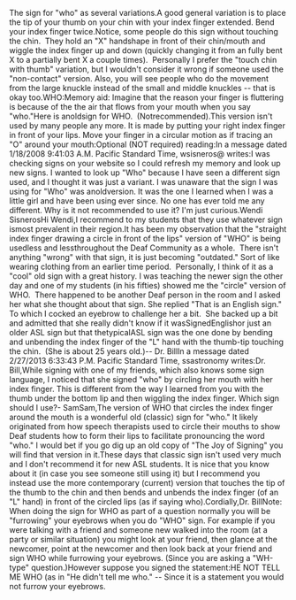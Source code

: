 The sign for "who" as several variations.A good general variation is to place the tip of your thumb on your chin with 
	your index finger extended. Bend your index finger twice.Notice, some people do this sign without touching the chin.  They hold an 
"X" handshape in front of their chin/mouth and wiggle the index finger up and 
down (quickly changing it from an fully bent X to a partially bent X a couple 
times).  Personally I prefer the "touch chin with thumb" variation, but I 
	wouldn't consider it wrong if someone used the "non-contact" version. Also, 
	you will see people who do the movement from the large knuckle instead of 
	the small and middle knuckles -- that is okay too.WHO:Memory aid: Imagine that the reason your finger is fluttering is because of the the air that flows from your 
mouth when you say "who."Here is anoldsign for WHO.  (Notrecommended).This version isn't used by many people any more. 
It is made by putting your right index finger in front of your lips. Move your 
finger in a circular motion as if tracing an "O" around your mouth:Optional (NOT required) reading:In a message dated 1/18/2008 9:41:03 A.M. Pacific Standard Time, 
			wsisneros@ writes:I was checking 
			signs on your website so I could refresh my memory and look up new 
			signs. I wanted to look up "Who" because I have seen a different 
			sign used, and I thought it was just a variant. I was unaware that 
			the sign I was using for "Who" was anoldversion. It was the one I learned when I was a little girl and have 
			been using ever since. No one has ever told me any different. Why is 
			it not recommended to use it? I'm just curious.Wendi SisnerosHi Wendi,I recommend to my students that they use whatever sign ismost prevalent in 
	their region.It has been my observation that the "straight index finger drawing a circle 
	in front of the lips" version of "WHO" is being usedless and lessthroughout the Deaf Community as a whole.  There isn't anything "wrong" with 
	that sign, it is just becoming "outdated." Sort of like wearing clothing from 
	an earlier time period.  Personally, I think of it as a "cool" old sign with 
	a great history. I was teaching the newer sign the other day and one of my 
	students (in his fifties) showed me the "circle" version of WHO.  There 
	happened to be another Deaf person in the room and I asked her what she 
	thought about that sign. She replied "That is an English sign."  To which I 
	cocked an eyebrow to challenge her a bit.  She backed up a bit and 
	admitted that she 
	really didn't know if it wasSignedEnglishor just an older ASL sign but 
	that thetypicalASL sign was the one done by bending and unbending 
	the index finger of the "L" hand with the thumb-tip touching the chin.  (She 
	is about 25 years old.)-- Dr. BillIn a message dated 2/27/2013 
	6:33:43 P.M. Pacific Standard Time, ssastronomy writes:Dr. Bill,While signing with one of my friends, which also knows some sign language, I 
	noticed that she signed "who" by circling her mouth with her index finger. 
	This is different from the way I learned from you with the thumb under the 
	bottom lip and then wiggling the index finger. Which sign should I use?- SamSam,The version of WHO that circles the index finger around the mouth is a 
	wonderful old (classic) sign for "who." It likely originated from how speech 
	therapists used to circle their mouths to show Deaf students how to form 
	their lips to facilitate pronouncing the word "who." I would bet if you go 
	dig up an old copy of "The Joy of Signing" you will find that version in it.These days that classic sign isn't used very much and I don't recommend it 
	for new ASL students. It is nice that you know about it (in case you see 
	someone still using it) but I recommend you instead use the more 
	contemporary (current) version that touches the tip of the thumb to the chin 
	and then bends and unbends the index finger (of an "L" hand) in front of the 
	circled lips (as if saying who).Cordially,Dr. BillNote: When doing the sign for WHO as part of a question normally you will be 
	"furrowing" your eyebrows when you do "WHO" sign. For example if you were 
	talking with a friend and someone new walked into the room (at a party or 
	similar situation) you might look at your friend, then glance at the 
	newcomer, point at the newcomer and then look back at your friend and sign 
	WHO while furrowing your eyebrows. (Since you are asking a "WH-type" 
	question.)However suppose you signed the statement:HE NOT TELL ME WHO (as in "He didn't tell me who." -- Since it is a 
	statement you would not furrow your eyebrows.